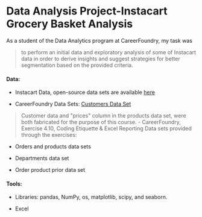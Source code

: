 # Data Analysis Project-Instacart Grocery Basket Analysis

As a student of the Data Analytics program at CareerFoundry, my task was 
> to perform an initial data and exploratory analysis of some of Instacart data in order to derive insights and suggest strategies for better segmentation based on the provided criteria.

#### Data: 
- Instacart Data, open-source data sets are available [here](http://www.instacart.com/datasets/grocery-shopping-2017)
* CareerFoundry Data Sets: [Customers Data Set](https://s3.amazonaws.com/coach-courses-us/public/courses/data-immersion/A4/A4_Data_Assets/customers.zip)
> Customer data and "prices" column in the products data set, were both fabricated for the purpose of this course. - CareerFoundry, Exercise 4.10, Coding Etiquette & Excel Reporting
> Data sets provided through the exercises:
- Orders and products data sets
* Departments data set
+ Order product prior data set
#### Tools:
* Libraries: pandas, NumPy, os, matplotlib, scipy, and seaborn.
+ Excel

